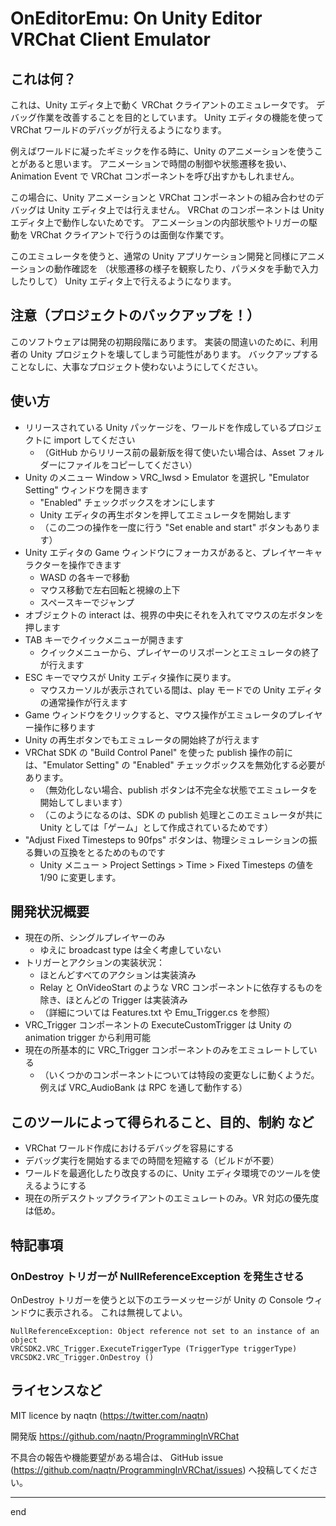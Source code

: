 # OnEditorEmu: On Unity Editor VRChat Client Emulator


## これは何？

これは、Unity エディタ上で動く VRChat クライアントのエミュレータです。
デバッグ作業を改善することを目的としています。
Unity エディタの機能を使って VRChat ワールドのデバッグが行えるようになります。


例えばワールドに凝ったギミックを作る時に、Unity のアニメーションを使うことがあると思います。
アニメーションで時間の制御や状態遷移を扱い、Animation Event で VRChat コンポーネントを呼び出すかもしれません。

この場合に、Unity アニメーションと VRChat コンポーネントの組み合わせのデバッグは Unity エディタ上では行えません。
VRChat のコンポーネントは Unity エディタ上で動作しないためです。
アニメーションの内部状態やトリガーの駆動を VRChat クライアントで行うのは面倒な作業です。

このエミュレータを使うと、通常の Unity アプリケーション開発と同様にアニメーションの動作確認を
（状態遷移の様子を観察したり、パラメタを手動で入力したりして） Unity エディタ上で行えるようになります。



## 注意（プロジェクトのバックアップを！）

このソフトウェアは開発の初期段階にあります。
実装の間違いのために、利用者の Unity プロジェクトを壊してしまう可能性があります。
バックアップすることなしに、大事なプロジェクト使わないようにしてください。


## 使い方

* リリースされている Unity パッケージを、ワールドを作成しているプロジェクトに import してください
    * （GitHub からリリース前の最新版を得て使いたい場合は、Asset フォルダーにファイルをコピーしてください）
* Unity のメニュー  Window > VRC_Iwsd > Emulator を選択し "Emulator Setting" ウィンドウを開きます
    * "Enabled" チェックボックスをオンにします
    * Unity エディタの再生ボタンを押してエミュレータを開始します
    * （この二つの操作を一度に行う "Set enable and start" ボタンもあります）
* Unity エディタの Game ウィンドウにフォーカスがあると、プレイヤーキャラクターを操作できます
    * WASD の各キーで移動
    * マウス移動で左右回転と視線の上下
    * スペースキーでジャンプ
* オブジェクトの interact は、視界の中央にそれを入れてマウスの左ボタンを押します
* TAB キーでクイックメニューが開きます
    * クイックメニューから、プレイヤーのリスポーンとエミュレータの終了が行えます
* ESC キーでマウスが Unity エディタ操作に戻ります。
    * マウスカーソルが表示されている間は、play モードでの Unity エディタの通常操作が行えます
* Game ウィンドウをクリックすると、マウス操作がエミュレータのプレイヤー操作に移ります
* Unity の再生ボタンでもエミュレータの開始終了が行えます
* VRChat SDK の "Build Control Panel" を使った publish 操作の前には、"Emulator Setting" の "Enabled" チェックボックスを無効化する必要があります。
    * （無効化しない場合、publish ボタンは不完全な状態でエミュレータを開始してしまいます）
    * （このようになるのは、SDK の publish 処理とこのエミュレータが共に Unity としては「ゲーム」として作成されているためです）
* "Adjust Fixed Timesteps to 90fps" ボタンは、物理シミュレーションの振る舞いの互換をとるためのものです
    * Unity メニュー > Project Settings > Time > Fixed Timesteps の値を 1/90 に変更します。


## 開発状況概要

* 現在の所、シングルプレイヤーのみ
    * ゆえに broadcast type は全く考慮していない
* トリガーとアクションの実装状況：
    * ほとんどすべてのアクションは実装済み
    * Relay と OnVideoStart のような VRC コンポーネントに依存するものを除き、ほとんどの Trigger は実装済み
    * （詳細については Features.txt や  Emu_Trigger.cs を参照）
* VRC_Trigger コンポーネントの ExecuteCustomTrigger は Unity の animation trigger から利用可能
* 現在の所基本的に VRC_Trigger コンポーネントのみをエミュレートしている
    * （いくつかのコンポーネントについては特段の変更なしに動くようだ。例えば VRC_AudioBank は RPC を通して動作する）


## このツールによって得られること、目的、制約 など

* VRChat ワールド作成におけるデバッグを容易にする
* デバッグ実行を開始するまでの時間を短縮する（ビルドが不要）
* ワールドを最適化したり改良するのに、Unity エディタ環境でのツールを使えるようにする
* 現在の所デスクトップクライアントのエミュレートのみ。VR 対応の優先度は低め。


## 特記事項

### OnDestroy トリガーが NullReferenceException を発生させる

OnDestroy トリガーを使うと以下のエラーメッセージが Unity の Console ウィンドウに表示される。
これは無視してよい。

    NullReferenceException: Object reference not set to an instance of an object
    VRCSDK2.VRC_Trigger.ExecuteTriggerType (TriggerType triggerType)
    VRCSDK2.VRC_Trigger.OnDestroy ()

<!--
オリジナルの VRC_Trigger は実行時に自身をシーンから消去するようになっている。
Unity エディタ環境では正しく初期化されない。
おそらくそれがこのエラーが出る理由だと思われる。
-->


## ライセンスなど

MIT licence
by naqtn (https://twitter.com/naqtn)

開発版 https://github.com/naqtn/ProgrammingInVRChat

不具合の報告や機能要望がある場合は、 GitHub issue (https://github.com/naqtn/ProgrammingInVRChat/issues) へ投稿してください。

---
end
